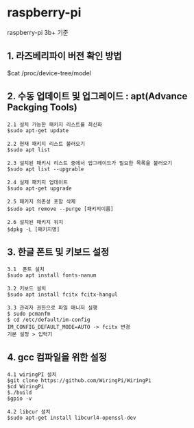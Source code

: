 # raspberry-pi
raspberry-pi 3b+ 기준

## 1. 라즈베리파이 버전 확인 방법
$cat /proc/device-tree/model

## 2. 수동 업데이트 및 업그레이드 : apt(Advance Packging Tools)

	2.1 설치 가능한 패키지 리스트를 최신화
	$sudo apt-get update

	2.2 현재 패키지 리스트 불러오기
	$sudo apt list

	2.3 설치된 패키시 리스트 중에서 업그레이드가 필요한 목록을 불러오기
	$sudo apt list --upgrable

	2.4 실제 패키지 업데이트
	$sudo apt-get upgrade

	2.5 패키지 의존성 포함 삭제
	$sudo apt remove --purge [패키지이름]
	
	2.6 설치된 패키지 위치 
	$dpkg -L [패키지명]

## 3. 한글 폰트 및 키보드 설정 
	3.1  폰트 설치
	$sudo apt install fonts-nanum
	
	3.2 키보드 설치
	$sudo apt install fcitx fcitx-hangul

	3.3 관리자 권한으로 파일 매니저 실행
	$ sudo pcmanfm
	$ cd /etc/default/im-config
	IM_CONFIG_DEFAULT_MODE=AUTO -> fcitx 변경
	기본 설정 > 입력기 
	
## 4. gcc 컴파일을 위한 설정
	4.1 wiringPI 설치
	$git clone https://github.com/WiringPi/WiringPi
	$cd WiringPi
	$./build
	$gpio -v
	
	4.2 libcur 설치
	$sudo apt-get install libcurl4-openssl-dev
	
